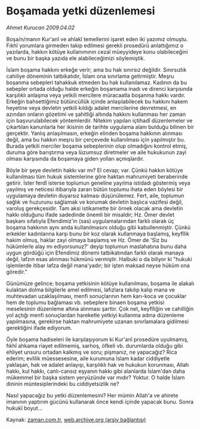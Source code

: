 # Boşamada yetki düzenlemesi

*Ahmet Kurucan 2009.04.02*

<tr><td class="metin" colspan="2" style="padding-top: 20px; padding-left: 5px; padding-right: 10px;">Boşa/n/manın Kur'anî ve ahlakî temellerini işaret eden iki yazımız olmuştu. Fıkhî yorumlara girmeden takip edilmesi gerekli prosedürü anlattığımız o yazılarda, hakkın kötüye kullanımının cezaî müeyyideye konu olabileceğini ve bunu bir başka yazıda ele alabileceğimizi söylemiştik.</td></tr><tr><td class="metin" colspan="2" style="padding-top: 20px; padding-left: 5px; padding-right: 10px;"><p>İslam boşama hakkını erkeğe verir; ama bu hak sınırsız değildir. Sınırsızlık cahiliye döneminin tatbikatıdır, İslam ona sınırlama getirmiştir. Meşru boşanma sebepleri tahakkuk etmeden bu hak kullanılamaz. Kadının da bu sebepler ortada olduğu halde erkeğin boşamama inadı ve direnci karşısında karşılıklı anlaşma veya yetkili mercilere müracaatla boşanma hakkı vardır. Erkeğin bahsettiğimiz bütüncüllük içinde anlaşılabilecek bu hakkını hakem heyetine veya devletin yetkili kıldığı adalet mercilerine devretmesi, en azından onların gözetimi ve şahitliği altında hakkını kullanması her zaman için başvurulabilecek yöntemlerdir. Nitekim yapılan içtihadî düzenlemeler ve çıkartılan kanunlarla her ikisinin de tarihte uygulama alanı bulduğu bilinen bir gerçektir. Yanlış anlaşılmasın, erkeğin elinden boşama hakkının alınması değil, ama bu hakkın meşru bir çerçevede kullanılması için yapılmıştır bu. Burada yetkili merciler boşama sebeplerinin olup olmadığını kontrol etmiş, duruma göre barıştırma veya lüzumsuz diretmeler ve aile hukukunun zayi olması karşısında da boşamaya giden yolları açmışlardır.
<p>Böyle bir şeye devletin hakkı var mı? El cevap; var. Çünkü hakkın kötüye kullanılması tüm hukuk sistemlerine göre haktan mahrumiyeti beraberinde getirir. İster ferdî isterse toplumun geneline yayılma istidadı göstermiş veya yayılmış ve neticesi itibarıyla zararı bütün toplumu ihata eden böylesi bir uygulamaya devletin duyarsız kalması düşünülemez. Fert, aile, toplumun sağlık ve huzurunu sağlamak ve korumak devletin başlıca vazifesi değil, varoluş gerekçesidir. Tam aksi istikamette bir örnek olacak ama devletin hakkı olduğunu ifade sadedinde önemli bir misaldir; Hz. Ömer devlet başkanı sıfatıyla Efendimiz'in (sas) uygulamalarından farklı olarak üç boşama hakkının aynı anda kullanılmasını olduğu gibi kabullenmiştir. Çünkü erkekler kadınlarına karşı bunu bir koz olarak kullanmaya başlamış, keyfîlik hakim olmuş, haklar zayi olmaya başlamış ve Hz. Ömer de 'Siz bu hükümlerle alay mı ediyorsunuz?' deyip toplumun maslahatına bunu daha uygun gördüğü için Efendimiz dönemi tatbikatından farklı olarak manaya değil, lafzın esas alınması hükmünü vermiştir. Halbuki o da biliyor ki "hukuki işlemlerde itibar lafza değil mana'yadır; bir işten maksad neyse hüküm ona göredir."
<p>Günümüze gelince; boşama yetkisinin kötüye kullanılması, boşama ile alakalı kulaktan dolma bilgilerle amel edilmesi, lafızlara takılıp kalıp mana ve muhtevadan uzaklaşılması, menfi sonuçlarının hem karı-koca ve çocuklar hem de toplumu bağlaması vb. sebeplere binaen boşama yetkisi meselesinin düzenleme altına alınması şarttır. Çok net, keyfîliğin ve cahilliğin yol açtığı menfi sonuçlardan hareketle yetkiyi kullanma adına düzenleme yapılmasına, gerekirse haktan mahrumiyete uzanan sınırlamalara gidilmesi gerektiğini ifade ediyorum.
<p>Öyle boşama hadiseleri ile karşılaşıyorum ki Kur'anî prosedüre uyulmamış, fıkhî ahkama riayet edilmemiş, sarhoş, öfkeli vb. durumlarda olduğu gibi ehliyet unsuru ortadan kalkmış ve soru; pişmanız, ne yapacağız? Rica ederim; evlilik müessesesine, aile kurumuna İslam kadar ciddiyetle yaklaşan, hak ve adalet anlayışı, karşılıklı hak ve hukukun korunması, Allah hakkı, kul hakkı, canlı-cansız eşyanın hakkı gibi alanlarda İslam'dan daha mükemmel bir başka sistem yeryüzünde var mıdır? Yoktur. O halde İslam dininin müntesiplerindeki bu ciddiyetsizlik ne?
<p>Nasıl yapacağız bu yetki düzenlemesini? Her mümin Allah'a ve ahirete imanının yaptırım gücünü kullanarak önce kendi içinde yapacak bunu. Sonra hukukî boyut...<br/></p></p></p></p></p></td></tr>

Kaynak: [zaman.com.tr](http://zaman.com.tr/yazar.do?yazino=832701), [web.archive.org (arşiv bağlantısı)](http://web.archive.org/web/20090411212809/http://www.zaman.com.tr:80/yazar.do?yazino=832701)
